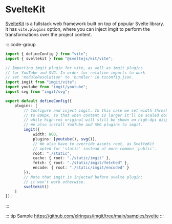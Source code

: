 # SvelteKit

[SvelteKit](https://kit.svelte.dev) is a fullstack web framework built on top of popular Svelte library. It has `vite.plugins` option, where you can inject imgit to perform the transformations over the project content.

::: code-group

```ts [vite.config.ts]
import { defineConfig } from "vite";
import { sveltekit } from "@sveltejs/kit/vite";

// Importing imgit plugin for vite, as well as imgit plugins
// for YouTube and SVG. In order for relative imports to work
// set 'moduleResolution' to 'bundler' in tsconfig.json.
import imgit from "imgit/vite";
import youtube from "imgit/youtube";
import svg from "imgit/svg";

export default defineConfig({
    plugins: [
        // Configure and inject imgit. In this case we set width threshold
        // to 800px, so that when content is larger it'll be scaled down,
        // while high-res original will still be shown on high-dpi displays.
        // We also install YouTube and SVG plugins to imgit.
        imgit({
            width: 800,
            plugins: [youtube(), svg()],
            // We also have to override assets root, as SvelteKit
            // opted for 'static' instead of more common 'public'.
            root: "./static",
            cache: { root: "./static/imgit" },
            fetch: { root: "./static/imgit/fetched" },
            encode: { root: "./static/imgit/encoded" }
        }),
        // Note that imgit is injected before svelte plugin:
        // it won't work otherwise.
        sveltekit()
    ]
});
```

:::

::: tip Sample
https://github.com/elringus/imgit/tree/main/samples/svelte
:::

